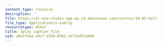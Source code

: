 ```yaml
---
content_type: resource
description: ''
file: https://ol-ocw-studio-app-qa.s3.amazonaws.com/courses/18-02-multivariable-calculus-fall-2007/a8e1fdaaa9c7e25b03b22ef2ad52a9e8_57jzPlxf4fk.srt
file_type: application/x-subrip
resourcetype: Other
title: 3play caption file
uid: a8e1fdaa-a9c7-e25b-03b2-2ef2ad52a9e8
---
```

